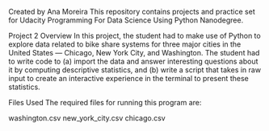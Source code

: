 Created by Ana Moreira
This repository contains projects and practice set for Udacity Programming For Data Science Using Python Nanodegree.

Project 2
Overview
In this project, the student had to make use of Python to explore data related to bike share systems for three major cities in the United States — Chicago, New York City, and Washington. The student had to write code to (a) import the data and answer interesting questions about it by computing descriptive statistics, and (b) write a script that takes in raw input to create an interactive experience in the terminal to present these statistics.


Files Used
The required files for running this program are:

washington.csv
new_york_city.csv
chicago.csv

